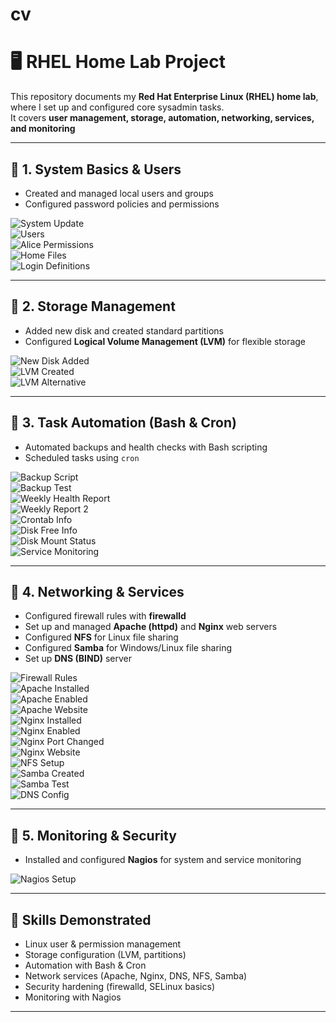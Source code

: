 # cv

# 🖥️ RHEL Home Lab Project

This repository documents my **Red Hat Enterprise Linux (RHEL) home lab**, where I set up and configured core sysadmin tasks.  
It covers **user management, storage, automation, networking, services, and monitoring**

---

## 🔹 1. System Basics & Users
- Created and managed local users and groups
- Configured password policies and permissions

![System Update](./uptdate%20system.png)  
![Users](./Users.png)  
![Alice Permissions](./Alice%20Permissions.png)  
![Home Files](./home%20files.png)  
![Login Definitions](./login%20defs.png)  

---

## 🔹 2. Storage Management
- Added new disk and created standard partitions
- Configured **Logical Volume Management (LVM)** for flexible storage

![New Disk Added](./nvmedisk%20added.png)  
![LVM Created](./Logical%20Volume%20Management%20created.png)  
![LVM Alternative](./Logical_VOlume_Management_created.png)  

---

## 🔹 3. Task Automation (Bash & Cron)
- Automated backups and health checks with Bash scripting
- Scheduled tasks using `cron`

![Backup Script](./backup_bash.png)  
![Backup Test](./backup_test.png)  
![Weekly Health Report](./bash_weekly_health_report.png)  
![Weekly Report 2](./weekly_health_report2.png)  
![Crontab Info](./crontab_info.png)  
![Disk Free Info](./dfh_info.png)  
![Disk Mount Status](./dms_test.png)  
![Service Monitoring](./service_monitoring_bash.png)  

---

## 🔹 4. Networking & Services
- Configured firewall rules with **firewalld**
- Set up and managed **Apache (httpd)** and **Nginx** web servers
- Configured **NFS** for Linux file sharing
- Configured **Samba** for Windows/Linux file sharing
- Set up **DNS (BIND)** server

![Firewall Rules](./firewalld_list_info.png)  
![Apache Installed](./httpd%20installed.png)  
![Apache Enabled](./httpd%20enabled-active.png)  
![Apache Website](./httpd(apache)_website.png)  
![Nginx Installed](./nginx%20installation.png)  
![Nginx Enabled](./nginx%20enabled-active.png)  
![Nginx Port Changed](./nginx%20port%20changed.png)  
![Nginx Website](./nginx_website.png)  
![NFS Setup](./NFS_setup.png)  
![Samba Created](./samba_created.png)  
![Samba Test](./samba_test.png)  
![DNS Config](./named_config(DNS).png)  

---

## 🔹 5. Monitoring & Security
- Installed and configured **Nagios** for system and service monitoring

![Nagios Setup](./nagios_setup.png)  

---

## 📌 Skills Demonstrated
- Linux user & permission management
- Storage configuration (LVM, partitions)
- Automation with Bash & Cron
- Network services (Apache, Nginx, DNS, NFS, Samba)
- Security hardening (firewalld, SELinux basics)
- Monitoring with Nagios

---

